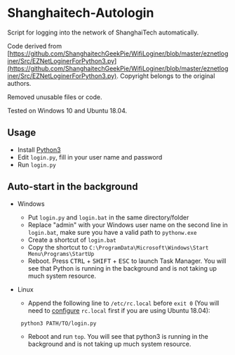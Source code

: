 # Shanghaitech-Autologin
Script for logging into the network of ShanghaiTech automatically.

Code derived from [https://github.com/ShanghaitechGeekPie/WifiLoginer/blob/master/eznetloginer/Src/EZNetLoginerForPython3.py](https://github.com/ShanghaitechGeekPie/WifiLoginer/blob/master/eznetloginer/Src/EZNetLoginerForPython3.py). Copyright belongs to the original authors. 

Removed unusable files or code.

Tested on Windows 10 and Ubuntu 18.04.

## Usage
- Install [Python3](https://www.python.org/downloads/)
- Edit `login.py`, fill in your user name and password
- Run `login.py`
## Auto-start in the background 
- Windows
  - Put `login.py` and `login.bat` in the same directory/folder
  - Replace "admin" with your Windows user name on the second line in `login.bat`, make sure you have a valid path to `pythonw.exe`
  - Create a shortcut of `login.bat`
  - Copy the shortcut to `C:\ProgramData\Microsoft\Windows\Start Menu\Programs\StartUp`
  - Reboot. Press <kbd>CTRL</kbd> + <kbd>SHIFT</kbd> + <kbd>ESC</kbd> to launch Task Manager. You will see that Python is running in the background and is not taking up much system resource.

- Linux
  - Append the following line to `/etc/rc.local` before `exit 0` (You will need to [configure](https://www.centos.bz/2018/05/ubuntu-18-04-rc-local-systemd%E8%AE%BE%E7%BD%AE/) `rc.local` first if you are using Ubuntu 18.04):
   ```sh
    python3 PATH/TO/login.py
    ```
  - Reboot and run `top`. You will see that python3 is running in the background and is not taking up much system resource.
